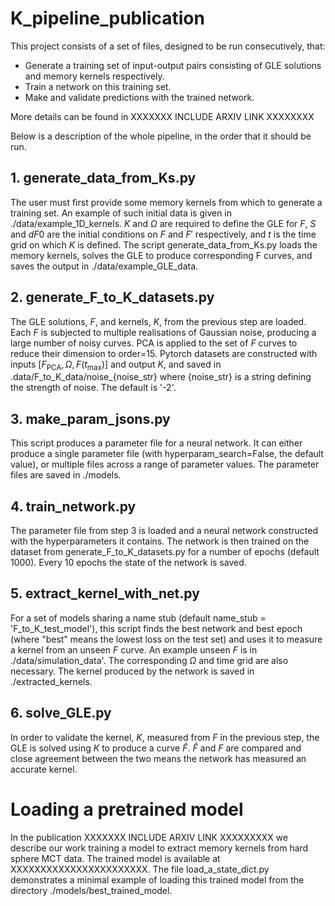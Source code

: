 # K_pipeline_publication

This project consists of a set of files, designed to be run consecutively, that:
- Generate a training set of input-output pairs consisting of GLE solutions and memory kernels respectively.
- Train a network on this training set.
- Make and validate predictions with the trained network.

More details can be found in XXXXXXX INCLUDE ARXIV LINK XXXXXXXX

Below is a description of the whole pipeline, in the order that it should be run.

## 1. generate_data_from_Ks.py
The user must first provide some memory kernels from which to generate a training set. An example of such initial data is given in ./data/example_1D_kernels. $K$ and $\Omega$ are required to define the GLE for $F$, $S$ and $dF0$ are the initial conditions on $F$ and $F'$ respectively, and $t$ is the time grid on which $K$ is defined. The script generate_data_from_Ks.py loads the memory kernels, solves the GLE to produce corresponding F curves, and saves the output in ./data/example_GLE_data.

## 2. generate_F_to_K_datasets.py
The GLE solutions, $F$, and kernels, $K$, from the previous step are loaded. Each $F$ is subjected to multiple realisations of Gaussian noise, producing a large number of noisy curves. PCA is applied to the set of $F$ curves to reduce their dimension to order=15. Pytorch datasets are constructed with inputs $[F_{\text{PCA}},\Omega, F(t_{\text{max}})]$ and output $K$, and saved in .data/F_to_K_data/noise_{noise_str} where {noise_str} is a string defining the strength of noise. The default is '-2'.

## 3. make_param_jsons.py
This script produces a parameter file for a neural network. It can either produce a single parameter file (with hyperparam_search=False, the default value), or multiple files across a range of parameter values. The parameter files are saved in ./models.

## 4. train_network.py
The parameter file from step 3 is loaded and a neural network constructed with the hyperparameters it contains. The network is then trained on the dataset from generate_F_to_K_datasets.py for a number of epochs (default 1000). Every 10 epochs the state of the network is saved.

## 5. extract_kernel_with_net.py
For a set of models sharing a name stub (default name_stub = 'F_to_K_test_model'), this script finds the best network and best epoch (where "best" means the lowest loss on the test set) and uses it to measure a kernel from an unseen $F$ curve. An example unseen $F$ is in ./data/simulation_data'. The corresponding $\Omega$ and time grid are also necessary. The kernel produced by the network is saved in ./extracted_kernels.

## 6. solve_GLE.py
In order to validate the kernel, $K$, measured from $F$ in the previous step, the GLE is solved using $K$ to produce a curve $\hat{F}$. $\hat{F}$ and $F$ are compared and close agreement between the two means the network has measured an accurate kernel.

# Loading a pretrained model
In the publication XXXXXXX INCLUDE ARXIV LINK XXXXXXXXX we describe our work training a model to extract memory kernels from hard sphere MCT data. The trained model is available at XXXXXXXXXXXXXXXXXXXXXXX. The file load_a_state_dict.py demonstrates a minimal example of loading this trained model from the directory ./models/best_trained_model. 



